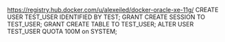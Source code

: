 https://registry.hub.docker.com/u/alexeiled/docker-oracle-xe-11g/
CREATE USER TEST_USER IDENTIFIED BY TEST;
GRANT CREATE SESSION TO TEST_USER;
GRANT CREATE TABLE TO TEST_USER;
ALTER USER TEST_USER QUOTA 100M on SYSTEM;